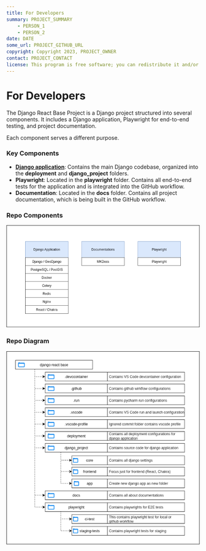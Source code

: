 ```yaml
---
title: For Developers
summary: PROJECT_SUMMARY
    - PERSON_1
    - PERSON_2
date: DATE
some_url: PROJECT_GITHUB_URL
copyright: Copyright 2023, PROJECT_OWNER
contact: PROJECT_CONTACT
license: This program is free software; you can redistribute it and/or modify it under the terms of the GNU Affero General Public License as published by the Free Software Foundation; either version 3 of the License, or (at your option) any later version.
---
```


# For Developers

The Django React Base Project is a Django project structured into several components.
It includes a Django application, Playwright for end-to-end testing, and project documentation.

Each component serves a different purpose.

### Key Components

- **[Django application](django/architecture-overview.md)**: Contains the main Django codebase, organized into the **deployment** and **django_project** folders.
- **Playwright**: Located in the **playwright** folder. Contains all end-to-end tests for the application and is integrated into the GitHub workflow.
- **Documentation**: Located in the **docs** folder. Contains all project documentation, which is being built in the GitHub workflow.

### Repo Components

![image.png](resources/repo-components.png)

### Repo Diagram

![image.png](resources/repo-overview.png)